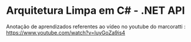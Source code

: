 
# Arquitetura Limpa em C# - .NET API #

Anotação de aprendizados referentes ao vídeo no youtube do marcoratti :
https://www.youtube.com/watch?v=luyGoZa9is4
